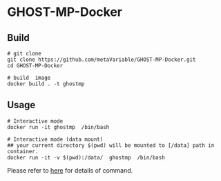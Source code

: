 # GHOST-MP-Docker

## Build
```
# git clone
git clone https://github.com/metaVariable/GHOST-MP-Docker.git
cd GHOST-MP-Docker

# build  image
docker build . -t ghostmp
```

## Usage 
```
# Interactive mode
docker run -it ghostmp  /bin/bash

# Interactive mode (data mount)
## your current directory $(pwd) will be mounted to [/data] path in container.
docker run -it -v $(pwd):/data/  ghostmp  /bin/bash
```

Please refer to [here](http://www.bi.cs.titech.ac.jp/ghostmp/manual.html) for details of command.
